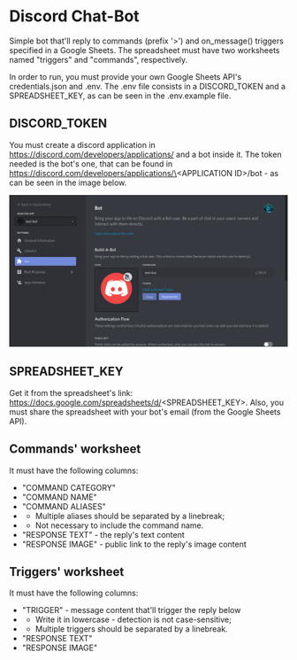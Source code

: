 # Discord Chat-Bot

Simple bot that'll reply to commands (prefix '>') and on_message() triggers specified in a Google Sheets.
The spreadsheet must have two worksheets named "triggers" and "commands", respectively.

In order to run, you must provide your own Google Sheets API's credentials.json and .env.
The .env file consists in a DISCORD_TOKEN and a SPREADSHEET_KEY, as can be seen in the .env.example file.

## DISCORD_TOKEN
You must create a discord application in https://discord.com/developers/applications/ and a bot inside it. The token needed is the bot's one, that can be found in https://discord.com/developers/applications/\<APPLICATION ID\>/bot - as can be seen in the image below.

![](discord-token-example.png "Where to get the DISCORD_TOKEN")

## SPREADSHEET_KEY
Get it from the spreadsheet's link: https://docs.google.com/spreadsheets/d/<SPREADSHEET_KEY>.
Also, you must share the spreadsheet with your bot's email (from the Google Sheets API).

## Commands' worksheet
It must have the following columns:
 - "COMMAND CATEGORY"
 - "COMMAND NAME"
 - "COMMAND ALIASES"
 - - Multiple aliases should be separated by a linebreak;
 - - Not necessary to include the command name.
 - "RESPONSE TEXT" - the reply's text content
 - "RESPONSE IMAGE" - public link to the reply's image content

## Triggers' worksheet
It must have the following columns:
 - "TRIGGER" - message content that'll trigger the reply below
 - - Write it in lowercase - detection is not case-sensitive;
 - - Multiple triggers should be separated by a linebreak.
 - "RESPONSE TEXT"
 - "RESPONSE IMAGE"
